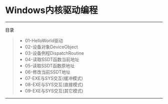 # Windows内核驱动编程

------
目录
> * 01-HelloWorld驱动
> * 02-设备对象DeviceObject
> * 03-设备例程DispatchRoutine
> * 04-读取SSDT函数当前地址
> * 05-读取SSDT函数原地址
> * 06-修改当前SSDT地址
> * 07-EXE与SYS交互(缓冲模式)
> * 08-EXE与SYS交互(直接模式)
> * 09-EXE与SYS交互(其它模式)

------
